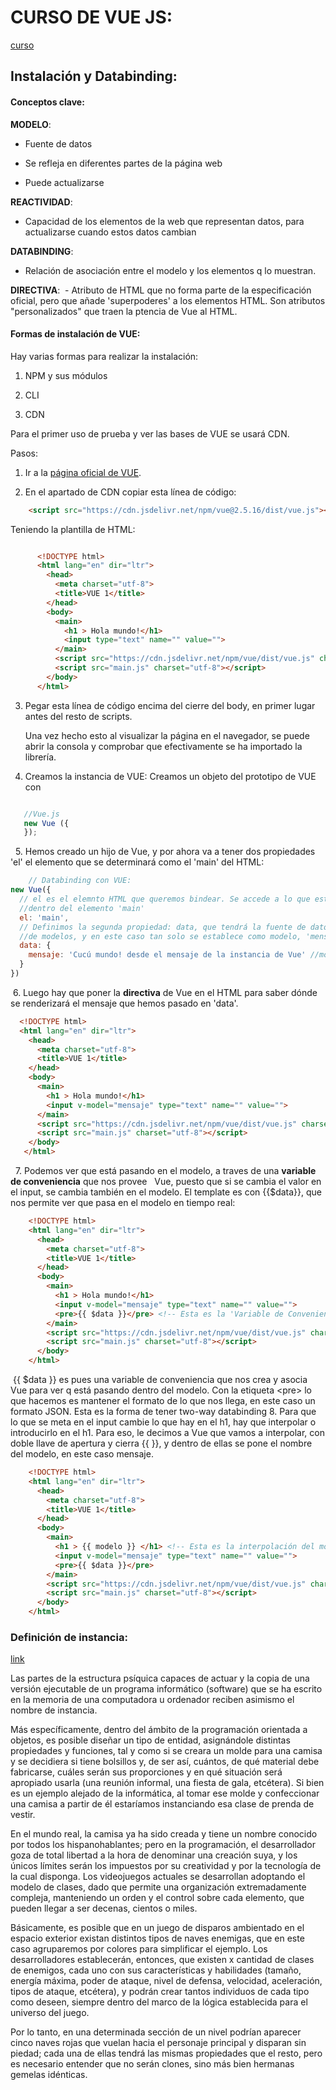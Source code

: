 # CURSO DE VUE JS:
[curso](https://wmedia.teachable.com/courses/140226/lectures/2073296)

## Instalación y Databinding:

#### Conceptos clave:

**MODELO**:
  - Fuente de datos

  - Se refleja en diferentes partes de la página web

  - Puede actualizarse

**REACTIVIDAD**:
  - Capacidad de los elementos de la web que representan datos, para actualizarse cuando estos datos cambian

**DATABINDING**:
  - Relación de asociación entre el modelo y los elementos q lo muestran.

**DIRECTIVA**:
  - Atributo de HTML que no forma parte de la especificación oficial, pero que añade 'superpoderes' a
  los elementos HTML. Son atributos "personalizados" que traen la ptencia de Vue al HTML.



#### Formas de instalación de VUE:

  Hay varias formas para realizar la instalación:
   1. NPM y sus módulos

   2. CLI

   3. CDN

  Para el primer uso de prueba y ver las bases de VUE se usará CDN.

  Pasos:
   1. Ir a la [página oficial de VUE](https://vuejs.org/v2/guide/installation.html).

   2. En el apartado de CDN copiar esta línea de código:

```html
    <script src="https://cdn.jsdelivr.net/npm/vue@2.5.16/dist/vue.js"></script>
```

   Teniendo la plantilla de HTML:

```html

      <!DOCTYPE html>
      <html lang="en" dir="ltr">
        <head>
          <meta charset="utf-8">
          <title>VUE 1</title>
        </head>
        <body>
          <main>
            <h1 > Hola mundo!</h1>
            <input type="text" name="" value="">
          </main>
          <script src="https://cdn.jsdelivr.net/npm/vue/dist/vue.js" charset="utf-8"></script>
          <script src="main.js" charset="utf-8"></script>
        </body>
      </html>
```
  3. Pegar esta línea de código encima del cierre del body, en primer lugar antes del resto de scripts.

        Una vez hecho esto al visualizar la página en el navegador, se puede abrir la consola y comprobar que efectivamente           se ha importado la librería.
   4. Creamos la instancia de VUE: Creamos un objeto del prototipo de VUE con
  
```javascript

   //Vue.js
   new Vue ({
   });
```
   5. Hemos creado un hijo de Vue, y por ahora va a tener dos propiedades 'el' el elemento que se determinará
   como el 'main' del HTML:
  
```javascript
    // Databinding con VUE:
new Vue({
  // el es el elemnto HTML que queremos bindear. Se accede a lo que esté
  //dentro del elemento 'main'
  el: 'main',
  // Definimos la segunda propiedad: data, que tendrá la fuente de datos a través
  //de modelos, y en este caso tan solo se establece como modelo, 'mensaje' con sus datos:
  data: {
    mensaje: 'Cucú mundo! desde el mensaje de la instancia de Vue' //modelo llamado 'mensaje'
  }
})
```

  6. Luego hay que poner la **directiva** de Vue en el HTML para saber dónde se renderizará el mensaje
  que hemos pasado en 'data'.

```html
  <!DOCTYPE html>
  <html lang="en" dir="ltr">
    <head>
      <meta charset="utf-8">
      <title>VUE 1</title>
    </head>
    <body>
      <main>
        <h1 > Hola mundo!</h1>
        <input v-model="mensaje" type="text" name="" value="">
      </main>
      <script src="https://cdn.jsdelivr.net/npm/vue/dist/vue.js" charset="utf-8"></script>
      <script src="main.js" charset="utf-8"></script>
    </body>
   </html>
```
   7. Podemos ver que está pasando en el modelo, a traves de una **variable de conveniencia** que nos provee
   Vue, puesto que si se cambia el valor en el input, se cambia también en el modelo. El template es con
   {{$data}}, que nos permite ver que pasa en el modelo en tiempo real:
  
```html
    <!DOCTYPE html>
    <html lang="en" dir="ltr">
      <head>
        <meta charset="utf-8">
        <title>VUE 1</title>
      </head>
      <body>
        <main>
          <h1 > Hola mundo!</h1>
          <input v-model="mensaje" type="text" name="" value="">
          <pre>{{ $data }}</pre> <!-- Esta es la 'Variable de Conveniencia' -->
        </main>
        <script src="https://cdn.jsdelivr.net/npm/vue/dist/vue.js" charset="utf-8"></script>
        <script src="main.js" charset="utf-8"></script>
      </body>
    </html>
```
  {{ $data }} es pues una variable de conveniencia que nos crea y asocia Vue para ver q está
  pasando dentro del modelo. Con la etiqueta \<pre\> lo que hacemos es mantener el formato de lo
  que nos llega, en este caso un formato JSON. Esta es la forma de tener two-way databinding
    8. Para que lo que se meta en el input cambie lo que hay en el h1, hay que interpolar o introducirlo en
    el h1. Para eso, le decimos a Vue que vamos a interpolar, con doble llave de apertura y cierra
    {{ }}, y dentro de ellas se pone el nombre del modelo, en este caso mensaje.

```html
    <!DOCTYPE html>
    <html lang="en" dir="ltr">
      <head>
        <meta charset="utf-8">
        <title>VUE 1</title>
      </head>
      <body>
        <main>
          <h1 > {{ modelo }} </h1> <!-- Esta es la interpolación del modelo 'mensaje' -->
          <input v-model="mensaje" type="text" name="" value="">
          <pre>{{ $data }}</pre>
        </main>
        <script src="https://cdn.jsdelivr.net/npm/vue/dist/vue.js" charset="utf-8"></script>
        <script src="main.js" charset="utf-8"></script>
      </body>
    </html>
```





### Definición de instancia:
[link](https://definicion.de/instancia/)

Las partes de la estructura psíquica capaces de actuar y la copia de una versión ejecutable de un programa informático (software) que se ha escrito en la memoria de una computadora u ordenador reciben asimismo el nombre de instancia.

Más específicamente, dentro del ámbito de la programación orientada a objetos, es posible diseñar un tipo de entidad, asignándole distintas propiedades y funciones, tal y como si se creara un molde para una camisa y se decidiera si tiene bolsillos y, de ser así, cuántos, de qué material debe fabricarse, cuáles serán sus proporciones y en qué situación será apropiado usarla (una reunión informal, una fiesta de gala, etcétera). Si bien es un ejemplo alejado de la informática, al tomar ese molde y confeccionar una camisa a partir de él estaríamos instanciando esa clase de prenda de vestir.

En el mundo real, la camisa ya ha sido creada y tiene un nombre conocido por todos los hispanohablantes; pero en la programación, el desarrollador goza de total libertad a la hora de denominar una creación suya, y los únicos límites serán los impuestos por su creatividad y por la tecnología de la cual disponga. Los videojuegos actuales se desarrollan adoptando el modelo de clases, dado que permite una organización extremadamente compleja, manteniendo un orden y el control sobre cada elemento, que pueden llegar a ser decenas, cientos o miles.

Básicamente, es posible que en un juego de disparos ambientado en el espacio exterior existan distintos tipos de naves enemigas, que en este caso agruparemos por colores para simplificar el ejemplo. Los desarrolladores establecerán, entonces, que existen x cantidad de clases de enemigos, cada uno con sus características y habilidades (tamaño, energía máxima, poder de ataque, nivel de defensa, velocidad, aceleración, tipos de ataque, etcétera), y podrán crear tantos individuos de cada tipo como deseen, siempre dentro del marco de la lógica establecida para el universo del juego.

Por lo tanto, en una determinada sección de un nivel podrían aparecer cinco naves rojas que vuelan hacia el personaje principal y disparan sin piedad; cada una de ellas tendrá las mismas propiedades que el resto, pero es necesario entender que no serán clones, sino más bien hermanas gemelas idénticas.
